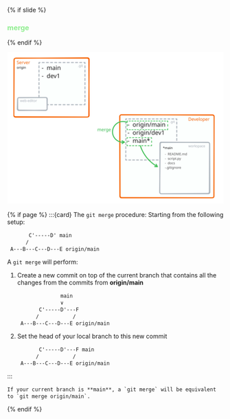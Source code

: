 {% if slide %}
### <i class="fab fa-git"></i> <strong style="color:lightgreen">merge</strong>
{% endif %}

![merge view](figures/merge_view.svg)

{% if page %}
:::{card} The `git merge` procedure:
Starting from the following setup:
```text
       C'-----D' main
      /
 A---B---C---D---E origin/main
 ```
A `git merge` will perform:

1. Create a new commit on top of the current branch that contains all the changes from the commits from **origin/main**
   ```text
                 main 
                 ∨
          C'-----D'---F
         /           /
    A---B---C---D---E origin/main
   ```
1. Set the head of your local branch to this new commit
   ```text
          C'-----D'---F main
         /           /
    A---B---C---D---E origin/main
    ```
:::

```{note}
If your current branch is **main**, a `git merge` will be equivalent to `git merge origin/main`.
```
{% endif %}

